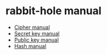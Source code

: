 # rabbit-hole manual

- [Cipher manual](/docs/cipher_manual.md)
- [Secret key manual](/docs/secretkey_manual.md)
- [Public key manual](/docs/publickey_manual.md)
- [Hash manual](/docs/hash_manual.md)

